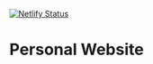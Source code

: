 [![Netlify Status](https://api.netlify.com/api/v1/badges/11847ad0-3734-48bb-8447-19cc5db2f6ae/deploy-status)](https://app.netlify.com/projects/nick-r-brown/deploys)

# Personal Website